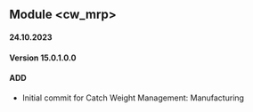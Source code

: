 ## Module <cw_mrp>

#### 24.10.2023
#### Version 15.0.1.0.0
#### ADD

- Initial commit for Catch Weight Management: Manufacturing
